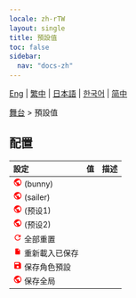 ```yaml
---
locale: zh-rTW
layout: single
title: 預設值
toc: false
sidebar:
  nav: "docs-zh"
---
```

[Eng](/dancexr/menu/2025.5/stage/actor_presets) | [繁中](/tw/dancexr/menu/2025.5/stage/actor_presets) | [日本語](/jp/dancexr/menu/2025.5/stage/actor_presets) | [한국어](/kr/dancexr/menu/2025.5/stage/actor_presets) | [简中](/zh/dancexr/menu/2025.5/stage/actor_presets)

[舞台](../menu#舞台) > 預設值

## 配置

| 設定 | 值 | 描述 |
| :--- | --- | :--- |
| <img src="/images/icon/ic_globe.png" alt="globe icon"/> (bunny) || 
| <img src="/images/icon/ic_globe.png" alt="globe icon"/> (sailer) || 
| <img src="/images/icon/ic_globe.png" alt="globe icon"/> (预设1) || 
| <img src="/images/icon/ic_globe.png" alt="globe icon"/> (预设2) || 
| <img src="/images/icon/ic_refresh.png" alt="refresh icon"/> 全部重置 || 
| <img src="/images/icon/ic_file.png" alt="file icon"/> 重新載入已保存 || 
| <img src="/images/icon/ic_save.png" alt="save icon"/> 保存角色預設 || 
| <img src="/images/icon/ic_globe.png" alt="globe icon"/> 保存全局 || 
